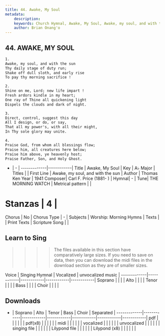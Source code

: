 ```yaml
---
title: 44. Awake, My Soul
metadata:
    description: 
    keywords: Church Hymnal, Awake, My Soul, Awake, my soul, and with the sun, 
    author: Brian Onang'o
---
```



## 44. AWAKE, MY SOUL

```txt
1.
Awake, my soul, and with the sun 
Thy daily stage of duty run; 
Shake off dull sloth, and early rise 
To pay thy morning sacrifice ! 

2.
Shine on me, Lord; new life impart ! 
Fresh ardors kindle in my heart; 
One ray of Thine all quickening light 
Dispels the clouds and dark of night. 

3.
Direct, control, suggest this day 
All I design, or do, or say, 
That all my power's, with all their might, 
In Thy sole glory may unite. 

4.
Praise God, from whom all blessings flow; 
Praise him, all creatures here below; 
Praise him above, ye heavenly host; 
Praise Father, Son, and Holy Ghost.

```

- |   -  |
-------------|------------|
Title | Awake, My Soul |
Key | A♭ Major |
Titles |  |
First Line | Awake, my soul, and with the sun |
Author | Thomas Ken
Year | 1941
Composer| Carl F. Price (1881- ) |
Hymnal|  - |
Tune| THE MORNING WATCH |
Metrical pattern | |
# Stanzas | 4 |
Chorus | No |
Chorus Type | - |
Subjects | Worship: Morning Hymns |
Texts |  |
Print Texts | 
Scripture Song |  |
  
## Learn to Sing

>>>> The files available in this section have comparatively large sizes. If you need to save on data, then you can download the midi files in the download section as they are of smaller sizes.

Voice |  Singing Hymnal | Vocalized | unvocalized music |
-------------|------------|------------|------------|------------|
Soprano | | | |
Alto | | | |
Tenor | | | |
Bass | | | |
Choir | | | |

## Downloads

- |  Soprano | Alto | Tenor | Bass | Choir | Separated |
-------------|------------|------------|------------|------------|------------|------------|
pdf | | | | | |
pdf(x8) | | | | | |
midi | | | | | |
vocalized | | | | | |
unvocalized | | | | | |
singing file | | | | | |
Lilypond file | | | | | |
Lilypond (x8) | | | | | |
  
